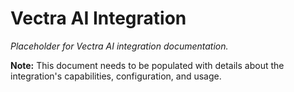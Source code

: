 # Vectra AI Integration

*Placeholder for Vectra AI integration documentation.*

**Note:** This document needs to be populated with details about the integration's capabilities, configuration, and usage.
